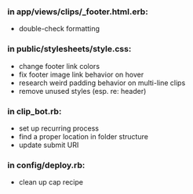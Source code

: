 ### in app/views/clips/\_footer.html.erb:
- double-check formatting

### in public/stylesheets/style.css:
- change footer link colors
- fix footer image link behavior on hover
- research weird padding behavior on multi-line clips
- remove unused styles (esp. re: header)

### in clip\_bot.rb:
- set up recurring process
- find a proper location in folder structure
- update submit URI

### in config/deploy.rb:
- clean up cap recipe